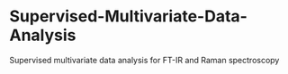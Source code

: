 # Supervised-Multivariate-Data-Analysis

Supervised multivariate data analysis for FT-IR and Raman spectroscopy
